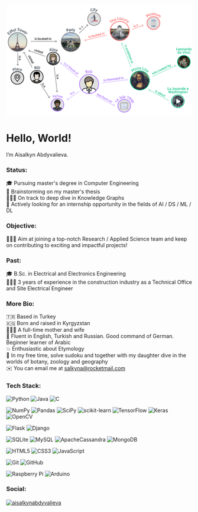 ![This is an image](https://github.com/salkyna/salkyna/blob/main/knowledge_graph.b0e9408219d92f2ca3c7a05cccf9a5a72e34ddbd.png)

# Hello, World! 

I’m Aisalkyn Abdyvalieva.

### Status:

🎓 Pursuing master's degree in Computer Engineering  
🧠 Brainstorming on my master's thesis  
👩🏻‍💻 On track to deep dive in Knowledge Graphs  
👀 Actively looking for an internship opportunity in the fields of AI / DS / ML / DL 

### Objective:

👩🏻‍💼 Aim at joining a top-notch Research / Applied Science team and keep on contributing to exciting and impactful projects!

### Past:

🎓 B.Sc. in Electrical and Electronics Engineering  
👷🏻‍♀️ 3 years of experience in the construction industry as a Technical Office and Site Electrical Engineer    

### More Bio:

🇹🇷 Based in Turkey   
🇰🇬 Born and raised in Kyrgyzstan  
👨‍👩‍👧 A full-time mother and wife  
🌈 Fluent in English, Turkish and Russian. Good command of German. Beginner learner of Arabic      
💥 Enthusiastic about Etymology  
🧸 In my free time, solve sudoku and together with my daughter dive in the worlds of botany, zoology and geography  
✉️ You can email me at salkyna@rocketmail.com  

### Tech Stack:

![Python](https://img.shields.io/badge/python-3670A0?style=for-the-badge&logo=python&logoColor=ffdd54)
![Java](https://img.shields.io/badge/java-%23ED8B00.svg?style=for-the-badge&logo=java&logoColor=white)
![C](https://img.shields.io/badge/c-%2300599C.svg?style=for-the-badge&logo=c&logoColor=white)

![NumPy](https://img.shields.io/badge/numpy-%23013243.svg?style=for-the-badge&logo=numpy&logoColor=white)
![Pandas](https://img.shields.io/badge/pandas-%23150458.svg?style=for-the-badge&logo=pandas&logoColor=white)
![SciPy](https://img.shields.io/badge/SciPy-%230C55A5.svg?style=for-the-badge&logo=scipy&logoColor=%white)
![scikit-learn](https://img.shields.io/badge/scikit--learn-%23F7931E.svg?style=for-the-badge&logo=scikit-learn&logoColor=white)
![TensorFlow](https://img.shields.io/badge/TensorFlow-%23FF6F00.svg?style=for-the-badge&logo=TensorFlow&logoColor=white)
![Keras](https://img.shields.io/badge/Keras-%23D00000.svg?style=for-the-badge&logo=Keras&logoColor=white)
![OpenCV](https://img.shields.io/badge/opencv-%23white.svg?style=for-the-badge&logo=opencv&logoColor=white)

![Flask](https://img.shields.io/badge/flask-%23000.svg?style=for-the-badge&logo=flask&logoColor=white)
![Django](https://img.shields.io/badge/django-%23092E20.svg?style=for-the-badge&logo=django&logoColor=white)

![SQLite](https://img.shields.io/badge/sqlite-%2307405e.svg?style=for-the-badge&logo=sqlite&logoColor=white)
![MySQL](https://img.shields.io/badge/mysql-%2300f.svg?style=for-the-badge&logo=mysql&logoColor=white)
![ApacheCassandra](https://img.shields.io/badge/cassandra-%231287B1.svg?style=for-the-badge&logo=apache-cassandra&logoColor=white)
![MongoDB](https://img.shields.io/badge/MongoDB-%234ea94b.svg?style=for-the-badge&logo=mongodb&logoColor=white)

![HTML5](https://img.shields.io/badge/html5-%23E34F26.svg?style=for-the-badge&logo=html5&logoColor=white)
![CSS3](https://img.shields.io/badge/css3-%231572B6.svg?style=for-the-badge&logo=css3&logoColor=white)
![JavaScript](https://img.shields.io/badge/javascript-%23323330.svg?style=for-the-badge&logo=javascript&logoColor=%23F7DF1E)

![Git](https://img.shields.io/badge/git-%23F05033.svg?style=for-the-badge&logo=git&logoColor=white)
![GitHub](https://img.shields.io/badge/github-%23121011.svg?style=for-the-badge&logo=github&logoColor=white)

![Raspberry Pi](https://img.shields.io/badge/-RaspberryPi-C51A4A?style=for-the-badge&logo=Raspberry-Pi)
![Arduino](https://img.shields.io/badge/-Arduino-00979D?style=for-the-badge&logo=Arduino&logoColor=white)

### Social:

<a href="https://linkedin.com/in/aisalkynabdyvalieva" target="blank"><img align="center" src="https://raw.githubusercontent.com/rahuldkjain/github-profile-readme-generator/master/src/images/icons/Social/linked-in-alt.svg" alt="aisalkynabdyvalieva" height="30" width="40" /></a>

